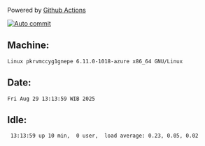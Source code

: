 Powered by [Github Actions](https://github.com/features/actions)

[![Auto commit](https://github.com/hiage/workstation/workflows/Auto%20commit/badge.svg)](https://github.com/hiage/workstation/actions?query=workflow%3A%22Auto+commit%22)

## Machine:
```
Linux pkrvmccyg1gnepe 6.11.0-1018-azure x86_64 GNU/Linux
```
## Date:
```
Fri Aug 29 13:13:59 WIB 2025
```
## Idle:
```
 13:13:59 up 10 min,  0 user,  load average: 0.23, 0.05, 0.02
```
